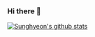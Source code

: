 ### Hi there 👋

<!--
**seonghyeoncho/seonghyeoncho** is a ✨ _special_ ✨ repository because its `README.md` (this file) appears on your GitHub profile.

Here are some ideas to get you started:

- 🔭 I’m currently working on ...
- 🌱 I’m currently learning ...
- 👯 I’m looking to collaborate on ...
- 🤔 I’m looking for help with ...
- 💬 Ask me about ...
- 📫 How to reach me: ...
- 😄 Pronouns: ...
- ⚡ Fun fact: ...
-->
[![Sunghyeon's github stats](https://github-readme-stats.vercel.app/api?username=seonghyeoncho)](https://github.com/anuraghazra/github-readme-stats)
